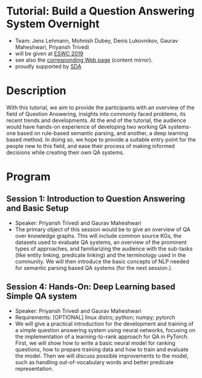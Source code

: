 # Tutorial: Build a Question Answering System Overnight

 * Team: Jens Lehmann, Mohnish Dubey, Denis Lukovnikov, Gaurav Maheshwari, Priyansh Trivedi
 * will be given at [ESWC 2019](/2019.eswc-conferences.org/) 
 * see also the [corresponding Web page](http://qatutorial.sda.tech/) (content mirror).
 * proudly supported by [SDA](http://sda.tech) 

# Description 

With this tutorial, we aim to provide the participants with an overview of the field of Question Answering, insights into commonly faced problems, its recent trends and developments. At the end of the tutorial, the audience would have hands-on experience of developing two working QA systems- one based on rule-based semantic parsing, and another, a deep learning based method. In doing so, we hope to provide a suitable entry point for the people new to this field, and ease their process of making informed decisions while creating their own QA systems.

# Program

## Session 1: Introduction to Question Answering and Basic Setup
 * Speaker: Priyansh Trivedi and Gaurav Maheshwari
 * The primary object of this session would be to give an overview of QA over knowledge graphs. This will include common source KGs, the datasets used to evaluate QA systems, an overview of the prominent types of approaches, and familiarizing the audience with the sub-tasks (like entity linking, predicate linking) and the terminology used in the community. We will then introduce the basic concepts of NLP needed for semantic parsing based QA systems (for the next session.).

## Session 4: Hands-On: Deep Learning based Simple QA system
 * Speaker: Priyansh Trivedi and Gaurav Maheshwari
 * Requirements: [OPTIONAL] linux distro; python; numpy; pytorch
 * We will give a practical introduction for the development and training of a simple question answering system using neural networks, focusing on the implementation of a learning-to-rank approach for QA in PyTorch. First, we will show how to write a basic neural model for ranking questions, how to prepare training data and how to train and evaluate the model. Then we will discuss possible improvements to the model, such as handling out-of-vocabulary words and better predicate representation.
